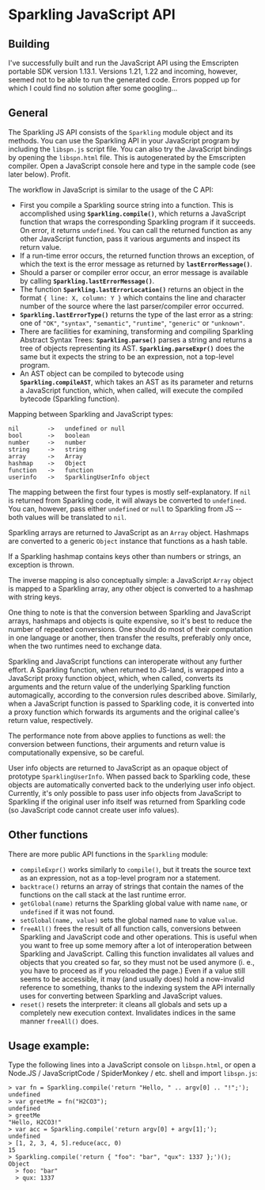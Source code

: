Sparkling JavaScript API
========================

Building
--------
I've successfully built and run the JavaScript API using the Emscripten portable
SDK version 1.13.1. Versions 1.21, 1.22 and incoming, however, seemed not to be
able to run the generated code. Errors popped up for which I could find no
solution after some googling...

General
-------
The Sparkling JS API consists of the `Sparkling` module object and its methods.
You can use the Sparkling API in your JavaScript program by
including the `libspn.js` script file. You can also try the JavaScript
bindings by opening the `libspn.html` file. This is autogenerated by
the Emscripten compiler. Open a JavaScript console here and type
in the sample code (see later below). Profit.

The workflow in JavaScript is similar to the usage of the C API:
 - First you compile a Sparkling source string into a function.
   This is accomplished using **`Sparkling.compile()`**, which returns
   a JavaScript function that wraps the corresponding Sparkling
   program if it succeeds. On error, it returns `undefined`.
   You can call the returned function as any other JavaScript function,
   pass it various arguments and inspect its return value.
 - If a run-time error occurs, the returned function throws an exception,
   of which the text is the error message as returned by **`lastErrorMessage()`**.
 - Should a parser or compiler error occur, an error message is available by
   calling **`Sparkling.lastErrorMessage()`**.
 - The function **`Sparkling.lastErrorLocation()`** returns an object in the
   format `{ line: X, column: Y }` which contains the line and character number
   of the source where the last parser/compiler error occurred.
 - **`Sparkling.lastErrorType()`** returns the type of the last error
   as a string: one of `"OK"`, `"syntax"`, `"semantic"`, `"runtime"`,
   `"generic"` or `"unknown"`.
 - There are facilities for examining, transforming and compiling Sparkling
   Abstract Syntax Trees: **`Sparkling.parse()`** parses a string and returns
   a tree of objects representing its AST. **`Sparkling.parseExpr()`** does
   the same but it expects the string to be an expression, not a top-level
   program.
 - An AST object can be compiled to bytecode using **`Sparkling.compileAST`**,
   which takes an AST as its parameter and returns a JavaScript function,
   which, when called, will execute the compiled bytecode (Sparkling function).

Mapping between Sparkling and JavaScript types:

	nil        ->   undefined or null
	bool       ->   boolean
	number     ->   number
	string     ->   string
	array      ->   Array
	hashmap    ->   Object
	function   ->   function
	userinfo   ->   SparklingUserInfo object

The mapping between the first four types is mostly self-explanatory. If `nil`
is returned from Sparkling code, it will always be converted to `undefined`.
You can, however, pass either `undefined` or `null` to Sparkling from JS --
both values will be translated to `nil`.

Sparkling arrays are returned to JavaScript as an `Array` object. Hashmaps are
converted to a generic `Object` instance that functions as a hash table.

If a Sparkling hashmap contains keys other than numbers or strings, an
exception is thrown.

The inverse mapping is also conceptually simple: a JavaScript `Array` object
is mapped to a Sparkling array, any other object is converted to a hashmap
with string keys.

One thing to note is that the conversion between Sparkling and JavaScript
arrays, hashmaps and objects is quite expensive, so it's best to reduce the
number of repeated conversions. One should do most of their computation in one
language or another, then transfer the results, preferably only once, when the
two runtimes need to exchange data.

Sparkling and JavaScript functions can interoperate without any further effort.
A Sparkling function, when returned to JS-land, is wrapped into a JavaScript
proxy function object, which, when called, converts its arguments and the
return value of the underlying Sparkling function automagically, according to
the conversion rules described above. Similarly, when a JavaScript function is
passed to Sparkling code, it is converted into a proxy function which forwards
its arguments and the original callee's return value, respectively.

The performance note from above applies to functions as well: the conversion
between functions, their arguments and return value is computationally
expensive, so be careful.

User info objects are returned to JavaScript as an opaque object of prototype
`SparklingUserInfo`. When passed back to Sparkling code, these objects are
automatically converted back to the underlying user info object. Currently,
it's only possible to pass user info objects from JavaScript to Sparkling if
the original user info itself was returned from Sparkling code (so JavaScript
code cannot create user info values).

Other functions
---------------
There are more public API functions in the `Sparkling` module:

 - `compileExpr()` works similarly to `compile()`, but it treats the source
   text as an expression, not as a top-level program nor a statement.
 - `backtrace()` returns an array of strings that contain the names of the
   functions on the call stack at the last runtime error.
 - `getGlobal(name)` returns the Sparkling global value with name `name`,
   or `undefined` if it was not found.
 - `setGlobal(name, value)` sets the global named `name` to value `value`.
 - `freeAll()` frees the result of all function calls, conversions between
   Sparkling and JavaScript code and other operations. This is useful when
   you want to free up some memory after a lot of interoperation between
   Sparkling and JavaScript. Calling this function invalidates all values
   and objects that you created so far, so they must not be used anymore
   (i. e., you have to proceed as if you reloaded the page.) Even if a
   value still seems to be accessible, it may (and usually does) hold a
   now-invalid reference to something, thanks to the indexing system the API
   internally uses for converting between Sparkling and JavaScript values.
 - `reset()` resets the interpreter: it cleans all globals and sets up a
   completely new execution context. Invalidates indices in the same manner
   `freeAll()` does.

Usage example:
--------------
Type the following lines into a JavaScript console on `libspn.html`, or open a
Node.JS / JavaScriptCode / SpiderMonkey / etc. shell and import `libspn.js`:

    > var fn = Sparkling.compile('return "Hello, " .. argv[0] .. "!";');
    undefined
    > var greetMe = fn("H2CO3");
    undefined
    > greetMe
    "Hello, H2CO3!"
    > var acc = Sparkling.compile('return argv[0] + argv[1];');
    undefined
    > [1, 2, 3, 4, 5].reduce(acc, 0)
    15
    > Sparkling.compile('return { "foo": "bar", "qux": 1337 };')();
    Object
      > foo: "bar"
      > qux: 1337

